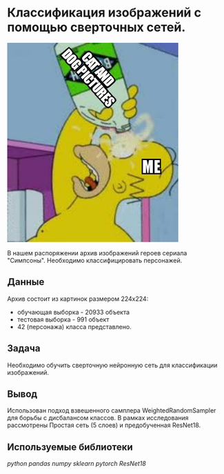 # Классификация изображений с помощью сверточных сетей.

![](image/homer.jpg)

В нашем распоряжении архив изображений героев сериала "Симпсоны". Необходимо классифицировать персонажей.

## Данные

Архив состоит из картинок размером 224х224:
- обучающая выборка - 20933 объекта
- тестовая выборка - 991 объект
- 42 (персонажа) класса представлено.


## Задача

Необходимо обучить сверточную нейронную сеть для классификации изображений.

## Вывод

Использован подход взвешенного самплера WeightedRandomSampler для борьбы с дисбалансом классов. В рамках исследования рассмотрены Простая сеть (5 слоев) и предобученная ResNet18. 

## Используемые библиотеки
*python pandas numpy sklearn pytorch ResNet18*
